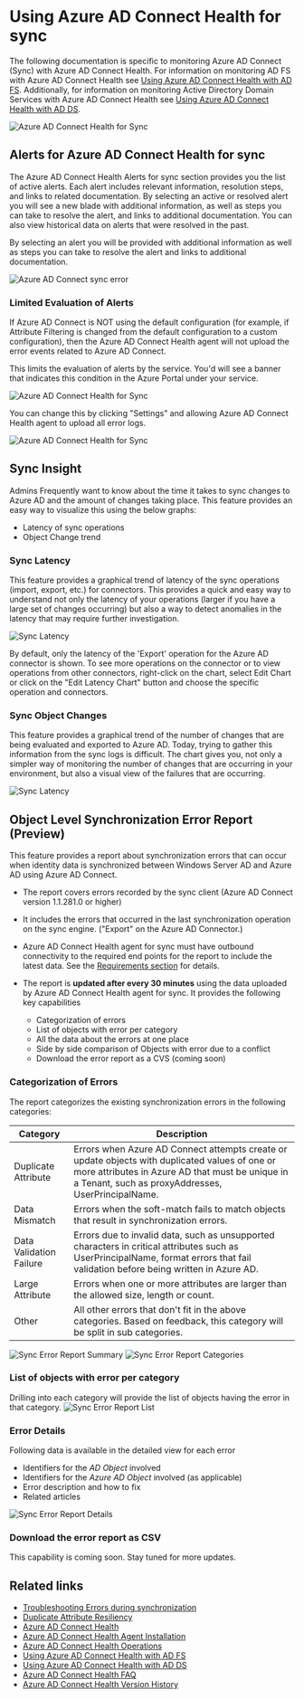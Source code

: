 
<properties
	pageTitle="Using Azure AD Connect Health with sync | Microsoft Azure"
	description="This is the Azure AD Connect Health page that will discuss how to monitor Azure AD Connect sync."
	services="active-directory"
	documentationCenter=""
	authors="karavar"
	manager="samueld"
	editor="curtand"/>

<tags
	ms.service="active-directory"
	ms.workload="identity"
	ms.tgt_pltfrm="na"
	ms.devlang="na"
	ms.topic="get-started-article"
	ms.date="10/18/2016"
	ms.author="vakarand"/>

# Using Azure AD Connect Health for sync
The following documentation is specific to monitoring Azure AD Connect (Sync) with Azure AD Connect Health.  For information on monitoring AD FS with Azure AD Connect Health see [Using Azure AD Connect Health with AD FS](active-directory-aadconnect-health-adfs.md). Additionally, for information on monitoring Active Directory Domain Services with Azure AD Connect Health see [Using Azure AD Connect Health with AD DS](active-directory-aadconnect-health-adds.md).

![Azure AD Connect Health for Sync](./media/active-directory-aadconnect-health-sync/sync-blade.png)

## Alerts for Azure AD Connect Health for sync
The Azure AD Connect Health Alerts for sync section provides you the list of active alerts. Each alert includes relevant information, resolution steps, and links to related documentation. By selecting an active or resolved alert you will see a new blade with additional information, as well as steps you can take to resolve the alert, and links to additional documentation. You can also view historical data on alerts that were resolved in the past.

By selecting an alert you will be provided with additional information as well as steps you can take to resolve the alert and links to additional documentation.

![Azure AD Connect sync error](./media/active-directory-aadconnect-health-sync/alert.png)

### Limited Evaluation of Alerts
If Azure AD Connect is NOT using the default configuration (for example, if Attribute Filtering is changed from the default configuration to a custom configuration), then the Azure AD Connect Health agent will not upload the error events related to Azure AD Connect.

This limits the evaluation of alerts by the service. You'd will see a banner that indicates this condition in the Azure Portal under your service.

![Azure AD Connect Health for Sync](./media/active-directory-aadconnect-health-sync/banner.png)

You can change this by clicking "Settings" and allowing Azure AD Connect Health agent to upload all error logs.

![Azure AD Connect Health for Sync](./media/active-directory-aadconnect-health-sync/banner2.png)

## Sync Insight
Admins Frequently want to know about the time it takes to sync changes to Azure AD and the amount of changes taking place. This feature provides an easy way to visualize this using the below graphs:   

- Latency of sync operations
- Object Change trend

### Sync Latency
This feature provides a graphical trend of latency of the sync operations (import, export, etc.) for connectors.  This provides a quick and easy way to understand not only the latency of your operations (larger if you have a large set of changes occurring) but also a way to detect anomalies in the latency that may require further investigation.

![Sync Latency](./media/active-directory-aadconnect-health-sync/synclatency02.png)

By default, only the latency of the 'Export' operation for the Azure AD connector is shown.  To see more operations on the connector or to view operations from other connectors, right-click on the chart,  select Edit Chart or click on the "Edit Latency Chart" button and choose the specific operation and connectors.

### Sync Object Changes
This feature provides a graphical trend of the number of changes that are being evaluated and exported to Azure AD.  Today, trying to gather this information from the sync logs is difficult.  The chart gives you, not only a simpler way of monitoring the number of changes that are occurring in your environment, but also a visual view of the failures that are occurring.

![Sync Latency](./media/active-directory-aadconnect-health-sync/syncobjectchanges02.png)

## Object Level Synchronization Error Report (Preview)
This feature provides a report about synchronization errors that can occur when identity data is synchronized between Windows Server AD and Azure AD using Azure AD Connect.

- The report covers errors recorded by the sync client (Azure AD Connect version 1.1.281.0 or higher)
- It includes the errors that occurred in the last synchronization operation on the sync engine. ("Export" on the Azure AD Connector.)
- Azure AD Connect Health agent for sync must have outbound connectivity to the required end points for the report to include the latest data. See the [Requirements section](active-directory-aadconnect-health-agent-install.md#Requirements) for details.
- The report is **updated after every 30 minutes** using the data uploaded by Azure AD Connect Health agent for sync.
It provides the following key capabilities

    - Categorization of errors
    - List of objects with error per category
    - All the data about the errors at one place
    - Side by side comparison of Objects with error due to a conflict
    - Download the error report as a CVS (coming soon)

### Categorization of Errors
The report categorizes the existing synchronization errors in the following categories:

| Category | Description |
| -------------- | ----------- |
| Duplicate Attribute | Errors when Azure AD Connect attempts create or update objects with duplicated values of one or more attributes in Azure AD that must be unique in a Tenant, such as proxyAddresses, UserPrincipalName. |
| Data Mismatch | Errors when the soft-match fails to match objects that result in synchronization errors. |
| Data Validation Failure | Errors due to invalid data, such as unsupported characters in critical attributes such as UserPrincipalName, format errors that fail validation before being written in Azure AD.|
| Large Attribute | Errors when one or more attributes are larger than the allowed size, length or count.|
| Other | All other errors that don't fit in the above categories. Based on feedback, this category will be split in sub categories.

![Sync Error Report Summary](./media/active-directory-aadconnect-health-sync/errorreport01.png)
![Sync Error Report Categories](./media/active-directory-aadconnect-health-sync/errorreport02.png)

### List of objects with error per category
Drilling into each category will provide the list of objects having the error in that category.
![Sync Error Report List](./media/active-directory-aadconnect-health-sync/errorreport03.png)

### Error Details
Following data is available in the detailed view for each error

- Identifiers for the *AD Object* involved
- Identifiers for the *Azure AD Object* involved (as applicable)
- Error description and how to fix
- Related articles

![Sync Error Report Details](./media/active-directory-aadconnect-health-sync/errorreport04.png)

### Download the error report as CSV
This capability is coming soon. Stay tuned for more updates.



## Related links
* [Troubleshooting Errors during synchronization](active-directory-aadconnect-troubleshoot-sync-errors.md)
* [Duplicate Attribute Resiliency](active-directory-aadconnectsyncservice-duplicate-attribute-resiliency.md)
* [Azure AD Connect Health](active-directory-aadconnect-health.md)
* [Azure AD Connect Health Agent Installation](active-directory-aadconnect-health-agent-install.md)
* [Azure AD Connect Health Operations](active-directory-aadconnect-health-operations.md)
* [Using Azure AD Connect Health with AD FS](active-directory-aadconnect-health-adfs.md)
* [Using Azure AD Connect Health with AD DS](active-directory-aadconnect-health-adds.md)
* [Azure AD Connect Health FAQ](active-directory-aadconnect-health-faq.md)
* [Azure AD Connect Health Version History](active-directory-aadconnect-health-version-history.md)
